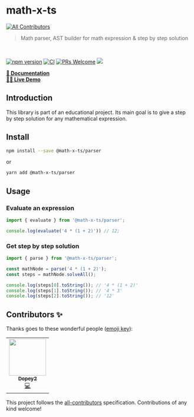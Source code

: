 # math-x-ts
<!-- ALL-CONTRIBUTORS-BADGE:START - Do not remove or modify this section -->
[![All Contributors](https://img.shields.io/badge/all_contributors-1-orange.svg?style=flat-square)](#contributors-)
<!-- ALL-CONTRIBUTORS-BADGE:END -->
> Math parser, AST builder for math expression &amp; step by step solution

<br>

<p>
  <a href="https://www.npmjs.com/package/@math-x-ts/parser"><img src="https://img.shields.io/npm/v/@math-x-ts/parser.svg?&color=default" alt="npm version"></a>
  <a href="https://github.com/dopey2/math-x-ts/actions/workflows/main-dev.yml"><img src="https://github.com/dopey2/math-x-ts/actions/workflows/main-dev.yml/badge.svg" alt="CI"></a>
  <a href="CONTRIBUTING.md#pull-requests"><img src="https://img.shields.io/badge/PRs-welcome-brightgreen.svg" alt="PRs Welcome"></a>
  <a href="https://opensource.org/licenses/MIT"><img src="https://img.shields.io/badge/License-MIT-blue.svg"></a>
</p>    


**[📝 Documentation](https://mathxts.netlify.app/docs/intro)** 
<br>
**[🧑‍💻 Live Demo](https://mathxts.netlify.app/docs/live-example)**
<br>


## Introduction
This library is part of an educational project. Its main goal is to give a step by step solution for any mathematical expression.

## Install

```bash
npm install --save @math-x-ts/parser
```
or
```bash
yarn add @math-x-ts/parser
```

## Usage

### Evaluate an expression

```ts
import { evaluate } from '@math-x-ts/parser';

console.log(evaluate('4 * (1 + 2)')) // 12;
```

### Get step by step solution

```ts
import { parse } from '@math-x-ts/parser';

const mathNode = parse('4 * (1 + 2)');
const steps = mathNode.solveAll();

console.log(steps[0].toString()); // '4 * (1 + 2)'
console.log(steps[1].toString()); // '4 * 3'
console.log(steps[2].toString()); // '12'
```

## Contributors ✨

Thanks goes to these wonderful people ([emoji key](https://allcontributors.org/docs/en/emoji-key)):

<!-- ALL-CONTRIBUTORS-LIST:START - Do not remove or modify this section -->
<!-- prettier-ignore-start -->
<!-- markdownlint-disable -->
<table>
  <tr>
    <td align="center"><a href="https://github.com/dopey2"><img src="https://avatars.githubusercontent.com/u/22329040?v=4?s=100" width="100px;" alt=""/><br /><sub><b>Dopey2</b></sub></a><br /><a href="https://github.com/@math-x-ts/math-x-ts/commits?author=dopey2" title="Code">💻</a></td>
  </tr>
</table>

<!-- markdownlint-restore -->
<!-- prettier-ignore-end -->

<!-- ALL-CONTRIBUTORS-LIST:END -->

This project follows the [all-contributors](https://github.com/all-contributors/all-contributors) specification. Contributions of any kind welcome!